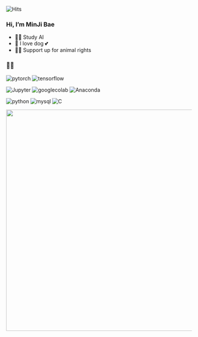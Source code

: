 ![Hits](https://hits.seeyoufarm.com/api/count/incr/badge.svg?url=https%3A%2F%2Fgithub.com%2Fpigi0420&count_bg=%23FFEF96&title_bg=%23FCD22D&icon=&icon_color=%23FFE391&title=%F0%9F%91%80&edge_flat=false)

### Hi, I’m MinJi Bae
* ✍🏼 Study AI
* 🐶 I love dog 💕
* 🫶🏼 Support up for animal rights

### 🙌🏼 
![pytorch](https://img.shields.io/badge/pytorch-EE4C2C.svg?&style=for-the-badge&logo=pytorch&logoColor=white)
![tensorflow](https://img.shields.io/badge/tensorflow-FF6F00.svg?&style=for-the-badge&logo=tensorflow&logoColor=white)

![Jupyter](https://img.shields.io/badge/jupyter-F37626.svg?&style=for-the-badge&logo=jupyter&logoColor=white)
![googlecolab](https://img.shields.io/badge/googlecolab-F9AB00.svg?&style=for-the-badge&logo=googlecolab&logoColor=white)
![Anaconda](https://img.shields.io/badge/Anaconda-44A833.svg?&style=for-the-badge&logo=Anaconda&logoColor=white)

![python](https://img.shields.io/badge/python-3776AB.svg?&style=for-the-badge&logo=python&logoColor=white)
![mysql](https://img.shields.io/badge/mysql-4479A1.svg?&style=for-the-badge&logo=mysql&logoColor=white)
![C](https://img.shields.io/badge/C-A8B9CC.svg?&style=for-the-badge&logo=C&logoColor=white)


<a href="https://github.com/devxb/gitanimals">
  <img src="https://render.gitanimals.org/lines/{pigi0420}?pet-id=1" width="1000" height="600"/>
</a>
